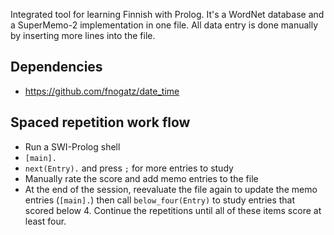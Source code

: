Integrated tool for learning Finnish with Prolog. It's a WordNet database and a SuperMemo-2 implementation in one file. All data entry is done manually by inserting more lines into the file.

## Dependencies

- https://github.com/fnogatz/date_time

## Spaced repetition work flow
- Run a SWI-Prolog shell
- `[main].`
- `next(Entry).` and press `;` for more entries to study
- Manually rate the score and add memo entries to the file
- At the end of the session, reevaluate the file again to update the memo entries (`[main].`) then call `below_four(Entry)` to study entries that scored below 4. 
  Continue the repetitions until all of these items score at least four.
